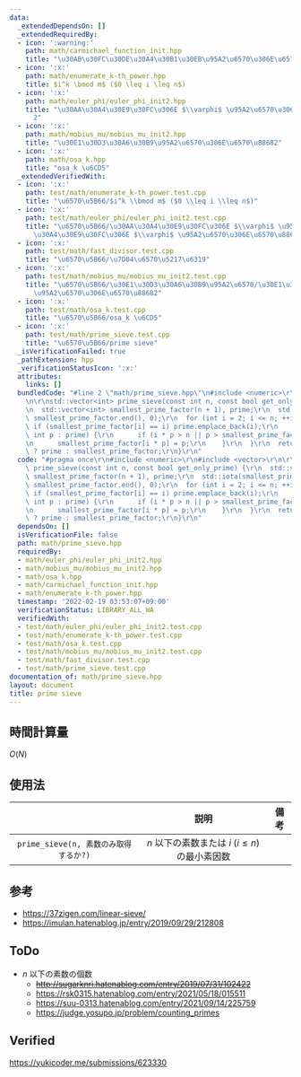 ```yaml
---
data:
  _extendedDependsOn: []
  _extendedRequiredBy:
  - icon: ':warning:'
    path: math/carmichael_function_init.hpp
    title: "\u30AB\u30FC\u30DE\u30A4\u30B1\u30EB\u95A2\u6570\u306E\u6570\u8868"
  - icon: ':x:'
    path: math/enumerate_k-th_power.hpp
    title: $i^k \bmod m$ ($0 \leq i \leq n$)
  - icon: ':x:'
    path: math/euler_phi/euler_phi_init2.hpp
    title: "\u30AA\u30A4\u30E9\u30FC\u306E $\\varphi$ \u95A2\u6570\u306E\u6570\u8868\
      2"
  - icon: ':x:'
    path: math/mobius_mu/mobius_mu_init2.hpp
    title: "\u30E1\u30D3\u30A6\u30B9\u95A2\u6570\u306E\u6570\u88682"
  - icon: ':x:'
    path: math/osa_k.hpp
    title: "osa_k \u6CD5"
  _extendedVerifiedWith:
  - icon: ':x:'
    path: test/math/enumerate_k-th_power.test.cpp
    title: "\u6570\u5B66/$i^k \\bmod m$ ($0 \\leq i \\leq n$)"
  - icon: ':x:'
    path: test/math/euler_phi/euler_phi_init2.test.cpp
    title: "\u6570\u5B66/\u30AA\u30A4\u30E9\u30FC\u306E $\\varphi$ \u95A2\u6570/\u30AA\
      \u30A4\u30E9\u30FC\u306E $\\varphi$ \u95A2\u6570\u306E\u6570\u88682"
  - icon: ':x:'
    path: test/math/fast_divisor.test.cpp
    title: "\u6570\u5B66/\u7D04\u6570\u5217\u6319"
  - icon: ':x:'
    path: test/math/mobius_mu/mobius_mu_init2.test.cpp
    title: "\u6570\u5B66/\u30E1\u30D3\u30A6\u30B9\u95A2\u6570/\u30E1\u30D3\u30A6\u30B9\
      \u95A2\u6570\u306E\u6570\u88682"
  - icon: ':x:'
    path: test/math/osa_k.test.cpp
    title: "\u6570\u5B66/osa_k \u6CD5"
  - icon: ':x:'
    path: test/math/prime_sieve.test.cpp
    title: "\u6570\u5B66/prime sieve"
  _isVerificationFailed: true
  _pathExtension: hpp
  _verificationStatusIcon: ':x:'
  attributes:
    links: []
  bundledCode: "#line 2 \"math/prime_sieve.hpp\"\n#include <numeric>\r\n#include <vector>\r\
    \n\r\nstd::vector<int> prime_sieve(const int n, const bool get_only_prime) {\r\
    \n  std::vector<int> smallest_prime_factor(n + 1), prime;\r\n  std::iota(smallest_prime_factor.begin(),\
    \ smallest_prime_factor.end(), 0);\r\n  for (int i = 2; i <= n; ++i) {\r\n   \
    \ if (smallest_prime_factor[i] == i) prime.emplace_back(i);\r\n    for (const\
    \ int p : prime) {\r\n      if (i * p > n || p > smallest_prime_factor[i]) break;\r\
    \n      smallest_prime_factor[i * p] = p;\r\n    }\r\n  }\r\n  return get_only_prime\
    \ ? prime : smallest_prime_factor;\r\n}\r\n"
  code: "#pragma once\r\n#include <numeric>\r\n#include <vector>\r\n\r\nstd::vector<int>\
    \ prime_sieve(const int n, const bool get_only_prime) {\r\n  std::vector<int>\
    \ smallest_prime_factor(n + 1), prime;\r\n  std::iota(smallest_prime_factor.begin(),\
    \ smallest_prime_factor.end(), 0);\r\n  for (int i = 2; i <= n; ++i) {\r\n   \
    \ if (smallest_prime_factor[i] == i) prime.emplace_back(i);\r\n    for (const\
    \ int p : prime) {\r\n      if (i * p > n || p > smallest_prime_factor[i]) break;\r\
    \n      smallest_prime_factor[i * p] = p;\r\n    }\r\n  }\r\n  return get_only_prime\
    \ ? prime : smallest_prime_factor;\r\n}\r\n"
  dependsOn: []
  isVerificationFile: false
  path: math/prime_sieve.hpp
  requiredBy:
  - math/euler_phi/euler_phi_init2.hpp
  - math/mobius_mu/mobius_mu_init2.hpp
  - math/osa_k.hpp
  - math/carmichael_function_init.hpp
  - math/enumerate_k-th_power.hpp
  timestamp: '2022-02-19 03:53:07+09:00'
  verificationStatus: LIBRARY_ALL_WA
  verifiedWith:
  - test/math/euler_phi/euler_phi_init2.test.cpp
  - test/math/enumerate_k-th_power.test.cpp
  - test/math/osa_k.test.cpp
  - test/math/mobius_mu/mobius_mu_init2.test.cpp
  - test/math/fast_divisor.test.cpp
  - test/math/prime_sieve.test.cpp
documentation_of: math/prime_sieve.hpp
layout: document
title: prime sieve
---
```



## 時間計算量

$O(N)$


## 使用法

||説明|備考|
|:--:|:--:|:--:|
|`prime_sieve(n, 素数のみ取得するか?)`|$n$ 以下の素数または $i$ ($i \leq n$) の最小素因数||


## 参考

- https://37zigen.com/linear-sieve/
- https://imulan.hatenablog.jp/entry/2019/09/29/212808


## ToDo

- $n$ 以下の素数の個数
  - ~~http://sugarknri.hatenablog.com/entry/2019/07/31/102422~~
  - https://rsk0315.hatenablog.com/entry/2021/05/18/015511
  - https://suu-0313.hatenablog.com/entry/2021/09/14/225759
  - https://judge.yosupo.jp/problem/counting_primes


## Verified

https://yukicoder.me/submissions/623330

